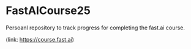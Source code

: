 # FastAICourse25

Persoanl repository to track progress for completing the fast.ai course. 

(link: https://course.fast.ai)
